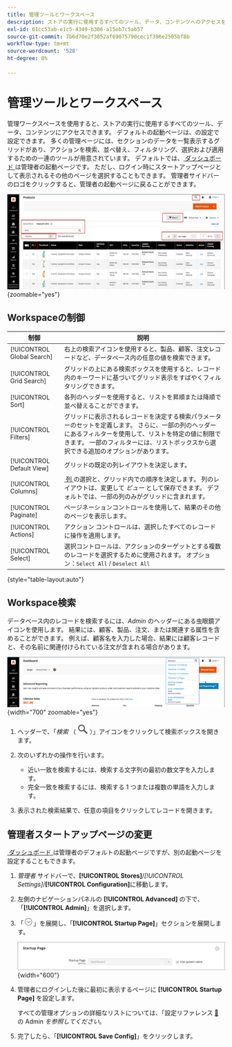 ```yaml
---
title: 管理ツールとワークスペース
description: ストアの実行に使用するすべてのツール、データ、コンテンツへのアクセスを提供する管理ワークスペースについて説明します。
exl-id: 61cc53ab-e1c5-4349-b306-a15eb7c5ab57
source-git-commit: 7b6d70e2f3052af69075790cec1f396e2505bf8b
workflow-type: tm+mt
source-wordcount: '528'
ht-degree: 0%

---
```


# 管理ツールとワークスペース

管理ワークスペースを使用すると、ストアの実行に使用するすべてのツール、データ、コンテンツにアクセスできます。 デフォルトの起動ページは、の設定で設定できます。 多くの管理ページには、セクションのデータを一覧表示するグリッドがあり、アクションを検索、並べ替え、フィルタリング、選択および適用するための一連のツールが用意されています。 デフォルトでは、[&#x200B; ダッシュボード &#x200B;](admin-dashboard.md) は管理者の起動ページです。 ただし、ログイン時にスタートアップページとして表示されるその他のページを選択することもできます。 管理者サイドバーのロゴをクリックすると、管理者の起動ページに戻ることができます。

![&#x200B; 管理者 – ワークスペース &#x200B;](./assets/admin-workspace.png){zoomable="yes"}

## Workspaceの制御

| 制御 | 説明 |
|--- |--- |
| [!UICONTROL Global Search] | 右上の検索アイコンを使用すると、製品、顧客、注文レコードなど、データベース内の任意の値を検索できます。 |
| [!UICONTROL Grid Search] | グリッドの上にある検索ボックスを使用すると、レコード内のキーワードに基づいてグリッド表示をすばやくフィルタリングできます。 |
| [!UICONTROL Sort] | 各列のヘッダーを使用すると、リストを昇順または降順で並べ替えることができます。 |
| [!UICONTROL Filters] | グリッドに表示されるレコードを決定する検索パラメーターのセットを定義します。 さらに、一部の列のヘッダーにあるフィルターを使用して、リストを特定の値に制限できます。 一部のフィルターには、リストボックスから選択できる追加のオプションがあります。 |
| [!UICONTROL Default View] | グリッドの既定の列レイアウトを決定します。 |
| [!UICONTROL Columns] | [&#x200B; 列 &#x200B;](admin-grid-controls.md) の選択と、グリッド内での順序を決定します。 列のレイアウトは、変更して _ビュー_ として保存できます。 デフォルトでは、一部の列のみがグリッドに含まれます。 |
| [!UICONTROL Paginate] | ページネーションコントロールを使用して、結果のその他のページを表示します。 |
| [!UICONTROL Actions] | アクション コントロールは、選択したすべてのレコードに操作を適用します。 |
| [!UICONTROL Select] | 選択コントロールは、アクションのターゲットとする複数のレコードを選択するために使用されます。 オプション：`Select All` / `Deselect All` |

{style="table-layout:auto"}

## Workspace検索

データベース内のレコードを検索するには、_Admin_ のヘッダーにある虫眼鏡アイコンを使用します。 結果には、顧客、製品、注文、または関連する属性を含めることができます。 例えば、顧客名を入力した場合、結果には顧客レコードと、その名前に関連付けられている注文が含まれる場合があります。

![&#x200B; 管理者の検索ツール &#x200B;](./assets/admin-search.png){width="700" zoomable="yes"}

1. ヘッダーで、「_検索_ （![&#x200B; 虫眼鏡 &#x200B;](../assets/icon-magnify-search.png)）」アイコンをクリックして検索ボックスを開きます。

1. 次のいずれかの操作を行います。

   - 近い一致を検索するには、検索する文字列の最初の数文字を入力します。
   - 完全一致を検索するには、検索する 1 つまたは複数の単語を入力します。

1. 表示された検索結果で、任意の項目をクリックしてレコードを開きます。

## 管理者スタートアップページの変更

[&#x200B; ダッシュボード &#x200B;](admin-workspace.md#the-dashboard) は管理者のデフォルトの起動ページですが、別の起動ページを設定することもできます。

1. _管理者_ サイドバーで、**[!UICONTROL Stores]**/_[!UICONTROL Settings]_/**[!UICONTROL Configuration]**&#x200B;に移動します。

1. 左側のナビゲーションパネルの **[!UICONTROL Advanced]** の下で、「**[!UICONTROL Admin]**」を選択します。

1. 「![&#x200B; 展開セレクター &#x200B;](../assets/icon-display-expand.png)」を展開し、「**[!UICONTROL Startup Page]**」セクションを展開します。

   ![&#x200B; 詳細設定 – 管理スタートアップページ設定 &#x200B;](./assets/admin-startup-page.png){width="600"}

1. 管理者にログインした後に最初に表示するページに **[!UICONTROL Startup Page]** を設定します。

   すべての管理オプションの詳細なリストについては、「設定リファレンス [&#128279;](../configuration-reference/advanced/admin.md) の Admin _を参照してください_。

1. 完了したら、「**[!UICONTROL Save Config]**」をクリックします。

